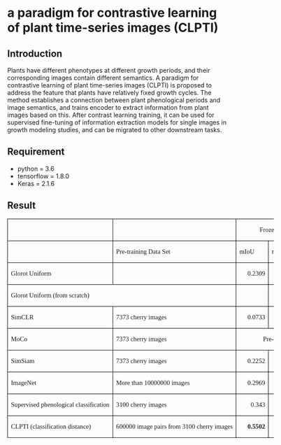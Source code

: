 # a paradigm for contrastive learning of plant time-series images (CLPTI)

## Introduction

Plants have different phenotypes at different growth periods, and their corresponding images contain different semantics. A paradigm for contrastive learning of plant time-series images (CLPTI) is proposed to address the feature that plants have relatively fixed growth cycles. The method establishes a connection between plant phenological periods and image semantics, and trains encoder to extract information from plant images based on this. After contrast learning training, it can be used for supervised fine-tuning of information extraction models for single images in growth modeling studies, and can be migrated to other downstream tasks.

## Requirement
- python = 3.6
- tensorflow = 1.8.0
- Keras = 2.1.6

## Result

<table class=MsoTableGrid border=1 cellspacing=0 cellpadding=0 width=610
 style='width:457.8pt;border-collapse:collapse;border:none;mso-border-alt:solid windowtext .5pt;
 mso-yfti-tbllook:1184;mso-padding-alt:0cm 5.4pt 0cm 5.4pt'>
 <tr style='mso-yfti-irow:0;mso-yfti-firstrow:yes;height:14.0pt'>
  <td width=171 nowrap valign=top style='width:128.05pt;border:solid windowtext 1.0pt;
  mso-border-alt:solid windowtext .5pt;padding:0cm 5.4pt 0cm 5.4pt;height:14.0pt'></td>
  <td width=205 nowrap valign=top style='width:153.75pt;border:solid windowtext 1.0pt;
  border-left:none;mso-border-left-alt:solid windowtext .5pt;mso-border-alt:
  solid windowtext .5pt;padding:0cm 5.4pt 0cm 5.4pt;height:14.0pt'></td>
  <td width=117 nowrap colspan=2 valign=top style='width:88.0pt;border:solid windowtext 1.0pt;
  border-left:none;mso-border-left-alt:solid windowtext .5pt;mso-border-alt:
  solid windowtext .5pt;padding:0cm 5.4pt 0cm 5.4pt;height:14.0pt'>
  <p class=MsoNormal align=center style='text-align:center;mso-pagination:widow-orphan'><span
  lang=EN-US style='font-size:11.0pt;font-family:"Times New Roman",serif;
  mso-fareast-font-family:等线;mso-font-kerning:0pt'>Frozen<o:p></o:p></span></p>
  </td>
  <td width=117 nowrap colspan=2 valign=top style='width:88.0pt;border:solid windowtext 1.0pt;
  border-left:none;mso-border-left-alt:solid windowtext .5pt;mso-border-alt:
  solid windowtext .5pt;padding:0cm 5.4pt 0cm 5.4pt;height:14.0pt'>
  <p class=MsoNormal align=center style='text-align:center;mso-pagination:widow-orphan'><span
  lang=EN-US style='font-size:11.0pt;font-family:"Times New Roman",serif;
  mso-fareast-font-family:等线;mso-font-kerning:0pt'>Fine-tuning<o:p></o:p></span></p>
  </td>
 </tr>
 <tr style='mso-yfti-irow:1;height:14.0pt'>
  <td width=171 nowrap valign=top style='width:128.05pt;border:solid windowtext 1.0pt;
  border-top:none;mso-border-top-alt:solid windowtext .5pt;mso-border-alt:solid windowtext .5pt;
  padding:0cm 5.4pt 0cm 5.4pt;height:14.0pt'></td>
  <td width=205 nowrap valign=top style='width:153.75pt;border-top:none;
  border-left:none;border-bottom:solid windowtext 1.0pt;border-right:solid windowtext 1.0pt;
  mso-border-top-alt:solid windowtext .5pt;mso-border-left-alt:solid windowtext .5pt;
  mso-border-alt:solid windowtext .5pt;padding:0cm 5.4pt 0cm 5.4pt;height:14.0pt'>
  <p class=MsoNormal align=left style='text-align:left;mso-pagination:widow-orphan'><span
  lang=EN-US style='font-size:11.0pt;font-family:"Times New Roman",serif;
  mso-fareast-font-family:等线;mso-font-kerning:0pt'>Pre-training Data Set<o:p></o:p></span></p>
  </td>
  <td width=59 nowrap valign=top style='width:44.0pt;border-top:none;
  border-left:none;border-bottom:solid windowtext 1.0pt;border-right:solid windowtext 1.0pt;
  mso-border-top-alt:solid windowtext .5pt;mso-border-left-alt:solid windowtext .5pt;
  mso-border-alt:solid windowtext .5pt;padding:0cm 5.4pt 0cm 5.4pt;height:14.0pt'>
  <p class=MsoNormal align=left style='text-align:left;mso-pagination:widow-orphan'><span
  class=SpellE><span lang=EN-US style='font-size:11.0pt;font-family:"Times New Roman",serif;
  mso-fareast-font-family:等线;mso-font-kerning:0pt'>mIoU</span></span><span
  lang=EN-US style='font-size:11.0pt;font-family:"Times New Roman",serif;
  mso-fareast-font-family:等线;mso-font-kerning:0pt'><o:p></o:p></span></p>
  </td>
  <td width=59 nowrap valign=top style='width:44.0pt;border-top:none;
  border-left:none;border-bottom:solid windowtext 1.0pt;border-right:solid windowtext 1.0pt;
  mso-border-top-alt:solid windowtext .5pt;mso-border-left-alt:solid windowtext .5pt;
  mso-border-alt:solid windowtext .5pt;padding:0cm 5.4pt 0cm 5.4pt;height:14.0pt'>
  <p class=MsoNormal align=left style='text-align:left;mso-pagination:widow-orphan'><span
  class=SpellE><span lang=EN-US style='font-size:11.0pt;font-family:"Times New Roman",serif;
  mso-fareast-font-family:等线;mso-font-kerning:0pt'>mPA</span></span><span
  lang=EN-US style='font-size:11.0pt;font-family:"Times New Roman",serif;
  mso-fareast-font-family:等线;mso-font-kerning:0pt'><o:p></o:p></span></p>
  </td>
  <td width=59 nowrap valign=top style='width:44.0pt;border-top:none;
  border-left:none;border-bottom:solid windowtext 1.0pt;border-right:solid windowtext 1.0pt;
  mso-border-top-alt:solid windowtext .5pt;mso-border-left-alt:solid windowtext .5pt;
  mso-border-alt:solid windowtext .5pt;padding:0cm 5.4pt 0cm 5.4pt;height:14.0pt'>
  <p class=MsoNormal align=left style='text-align:left;mso-pagination:widow-orphan'><span
  class=SpellE><span lang=EN-US style='font-size:11.0pt;font-family:"Times New Roman",serif;
  mso-fareast-font-family:等线;mso-font-kerning:0pt'>mIoU</span></span><span
  lang=EN-US style='font-size:11.0pt;font-family:"Times New Roman",serif;
  mso-fareast-font-family:等线;mso-font-kerning:0pt'><o:p></o:p></span></p>
  </td>
  <td width=59 nowrap valign=top style='width:44.0pt;border-top:none;
  border-left:none;border-bottom:solid windowtext 1.0pt;border-right:solid windowtext 1.0pt;
  mso-border-top-alt:solid windowtext .5pt;mso-border-left-alt:solid windowtext .5pt;
  mso-border-alt:solid windowtext .5pt;padding:0cm 5.4pt 0cm 5.4pt;height:14.0pt'>
  <p class=MsoNormal align=left style='text-align:left;mso-pagination:widow-orphan'><span
  class=SpellE><span lang=EN-US style='font-size:11.0pt;font-family:"Times New Roman",serif;
  mso-fareast-font-family:等线;mso-font-kerning:0pt'>mPA</span></span><span
  lang=EN-US style='font-size:11.0pt;font-family:"Times New Roman",serif;
  mso-fareast-font-family:等线;mso-font-kerning:0pt'><o:p></o:p></span></p>
  </td>
 </tr>
 <tr style='mso-yfti-irow:2;height:14.0pt'>
  <td width=171 nowrap valign=top style='width:128.05pt;border:solid windowtext 1.0pt;
  border-top:none;mso-border-top-alt:solid windowtext .5pt;mso-border-alt:solid windowtext .5pt;
  padding:0cm 5.4pt 0cm 5.4pt;height:14.0pt'>
  <p class=MsoNormal align=left style='text-align:left;mso-pagination:widow-orphan'><span
  class=SpellE><span lang=EN-US style='font-size:11.0pt;font-family:"Times New Roman",serif;
  mso-fareast-font-family:等线;mso-font-kerning:0pt'>Glorot</span></span><span
  lang=EN-US style='font-size:11.0pt;font-family:"Times New Roman",serif;
  mso-fareast-font-family:等线;mso-font-kerning:0pt'> Uniform<o:p></o:p></span></p>
  </td>
  <td width=205 nowrap valign=top style='width:153.75pt;border-top:none;
  border-left:none;border-bottom:solid windowtext 1.0pt;border-right:solid windowtext 1.0pt;
  mso-border-top-alt:solid windowtext .5pt;mso-border-left-alt:solid windowtext .5pt;
  mso-border-alt:solid windowtext .5pt;padding:0cm 5.4pt 0cm 5.4pt;height:14.0pt'></td>
  <td width=59 nowrap valign=top style='width:44.0pt;border-top:none;
  border-left:none;border-bottom:solid windowtext 1.0pt;border-right:solid windowtext 1.0pt;
  mso-border-top-alt:solid windowtext .5pt;mso-border-left-alt:solid windowtext .5pt;
  mso-border-alt:solid windowtext .5pt;padding:0cm 5.4pt 0cm 5.4pt;height:14.0pt'>
  <p class=MsoNormal align=right style='text-align:right;mso-pagination:widow-orphan'><span
  lang=EN-US style='font-size:11.0pt;font-family:"Times New Roman",serif;
  mso-fareast-font-family:等线;mso-font-kerning:0pt'>0.2309<o:p></o:p></span></p>
  </td>
  <td width=59 nowrap valign=top style='width:44.0pt;border-top:none;
  border-left:none;border-bottom:solid windowtext 1.0pt;border-right:solid windowtext 1.0pt;
  mso-border-top-alt:solid windowtext .5pt;mso-border-left-alt:solid windowtext .5pt;
  mso-border-alt:solid windowtext .5pt;padding:0cm 5.4pt 0cm 5.4pt;height:14.0pt'>
  <p class=MsoNormal align=right style='text-align:right;mso-pagination:widow-orphan'><span
  lang=EN-US style='font-size:11.0pt;font-family:"Times New Roman",serif;
  mso-fareast-font-family:等线;mso-font-kerning:0pt'>0.3183<o:p></o:p></span></p>
  </td>
  <td width=59 nowrap valign=top style='width:44.0pt;border-top:none;
  border-left:none;border-bottom:solid windowtext 1.0pt;border-right:solid windowtext 1.0pt;
  mso-border-top-alt:solid windowtext .5pt;mso-border-left-alt:solid windowtext .5pt;
  mso-border-alt:solid windowtext .5pt;padding:0cm 5.4pt 0cm 5.4pt;height:14.0pt'>
  <p class=MsoNormal align=right style='text-align:right;mso-pagination:widow-orphan'><span
  lang=EN-US style='font-size:11.0pt;font-family:"Times New Roman",serif;
  mso-fareast-font-family:等线;mso-font-kerning:0pt'>0.2652<o:p></o:p></span></p>
  </td>
  <td width=59 nowrap valign=top style='width:44.0pt;border-top:none;
  border-left:none;border-bottom:solid windowtext 1.0pt;border-right:solid windowtext 1.0pt;
  mso-border-top-alt:solid windowtext .5pt;mso-border-left-alt:solid windowtext .5pt;
  mso-border-alt:solid windowtext .5pt;padding:0cm 5.4pt 0cm 5.4pt;height:14.0pt'>
  <p class=MsoNormal align=right style='text-align:right;mso-pagination:widow-orphan'><span
  lang=EN-US style='font-size:11.0pt;font-family:"Times New Roman",serif;
  mso-fareast-font-family:等线;mso-font-kerning:0pt'>0.3758<o:p></o:p></span></p>
  </td>
 </tr>
 <tr style='mso-yfti-irow:3;height:14.0pt'>
  <td width=376 nowrap colspan=2 valign=top style='width:281.8pt;border:solid windowtext 1.0pt;
  border-top:none;mso-border-top-alt:solid windowtext .5pt;mso-border-alt:solid windowtext .5pt;
  padding:0cm 5.4pt 0cm 5.4pt;height:14.0pt'>
  <p class=MsoNormal align=left style='text-align:left;mso-pagination:widow-orphan'><span
  class=SpellE><span lang=EN-US style='font-size:11.0pt;font-family:"Times New Roman",serif;
  mso-fareast-font-family:等线;mso-font-kerning:0pt'>Glorot</span></span><span
  lang=EN-US style='font-size:11.0pt;font-family:"Times New Roman",serif;
  mso-fareast-font-family:等线;mso-font-kerning:0pt'> Uniform (from scratch)<o:p></o:p></span></p>
  </td>
  <td width=59 nowrap valign=top style='width:44.0pt;border-top:none;
  border-left:none;border-bottom:solid windowtext 1.0pt;border-right:solid windowtext 1.0pt;
  mso-border-top-alt:solid windowtext .5pt;mso-border-left-alt:solid windowtext .5pt;
  mso-border-alt:solid windowtext .5pt;padding:0cm 5.4pt 0cm 5.4pt;height:14.0pt'></td>
  <td width=59 nowrap valign=top style='width:44.0pt;border-top:none;
  border-left:none;border-bottom:solid windowtext 1.0pt;border-right:solid windowtext 1.0pt;
  mso-border-top-alt:solid windowtext .5pt;mso-border-left-alt:solid windowtext .5pt;
  mso-border-alt:solid windowtext .5pt;padding:0cm 5.4pt 0cm 5.4pt;height:14.0pt'></td>
  <td width=59 nowrap valign=top style='width:44.0pt;border-top:none;
  border-left:none;border-bottom:solid windowtext 1.0pt;border-right:solid windowtext 1.0pt;
  mso-border-top-alt:solid windowtext .5pt;mso-border-left-alt:solid windowtext .5pt;
  mso-border-alt:solid windowtext .5pt;padding:0cm 5.4pt 0cm 5.4pt;height:14.0pt'>
  <p class=MsoNormal align=right style='text-align:right;mso-pagination:widow-orphan'><span
  lang=EN-US style='font-size:11.0pt;font-family:"Times New Roman",serif;
  mso-fareast-font-family:等线;mso-font-kerning:0pt'>0.2719<o:p></o:p></span></p>
  </td>
  <td width=59 nowrap valign=top style='width:44.0pt;border-top:none;
  border-left:none;border-bottom:solid windowtext 1.0pt;border-right:solid windowtext 1.0pt;
  mso-border-top-alt:solid windowtext .5pt;mso-border-left-alt:solid windowtext .5pt;
  mso-border-alt:solid windowtext .5pt;padding:0cm 5.4pt 0cm 5.4pt;height:14.0pt'>
  <p class=MsoNormal align=right style='text-align:right;mso-pagination:widow-orphan'><span
  lang=EN-US style='font-size:11.0pt;font-family:"Times New Roman",serif;
  mso-fareast-font-family:等线;mso-font-kerning:0pt'>0.3666<o:p></o:p></span></p>
  </td>
 </tr>
 <tr style='mso-yfti-irow:4;height:14.0pt'>
  <td width=171 nowrap valign=top style='width:128.05pt;border:solid windowtext 1.0pt;
  border-top:none;mso-border-top-alt:solid windowtext .5pt;mso-border-alt:solid windowtext .5pt;
  padding:0cm 5.4pt 0cm 5.4pt;height:14.0pt'>
  <p class=MsoNormal align=left style='text-align:left;mso-pagination:widow-orphan'><span
  class=SpellE><span lang=EN-US style='font-size:11.0pt;font-family:"Times New Roman",serif;
  mso-fareast-font-family:等线;mso-font-kerning:0pt'>SimCLR</span></span><span
  lang=EN-US style='font-size:11.0pt;font-family:"Times New Roman",serif;
  mso-fareast-font-family:等线;mso-font-kerning:0pt'><o:p></o:p></span></p>
  </td>
  <td width=205 nowrap valign=top style='width:153.75pt;border-top:none;
  border-left:none;border-bottom:solid windowtext 1.0pt;border-right:solid windowtext 1.0pt;
  mso-border-top-alt:solid windowtext .5pt;mso-border-left-alt:solid windowtext .5pt;
  mso-border-alt:solid windowtext .5pt;padding:0cm 5.4pt 0cm 5.4pt;height:14.0pt'>
  <p class=MsoNormal align=left style='text-align:left;mso-pagination:widow-orphan'><span
  lang=EN-US style='font-size:11.0pt;font-family:"Times New Roman",serif;
  mso-fareast-font-family:等线;mso-font-kerning:0pt'>7373 cherry images<o:p></o:p></span></p>
  </td>
  <td width=59 nowrap valign=top style='width:44.0pt;border-top:none;
  border-left:none;border-bottom:solid windowtext 1.0pt;border-right:solid windowtext 1.0pt;
  mso-border-top-alt:solid windowtext .5pt;mso-border-left-alt:solid windowtext .5pt;
  mso-border-alt:solid windowtext .5pt;padding:0cm 5.4pt 0cm 5.4pt;height:14.0pt'>
  <p class=MsoNormal align=right style='text-align:right;mso-pagination:widow-orphan'><span
  lang=EN-US style='font-size:11.0pt;font-family:"Times New Roman",serif;
  mso-fareast-font-family:等线;mso-font-kerning:0pt'>0.0733<o:p></o:p></span></p>
  </td>
  <td width=59 nowrap valign=top style='width:44.0pt;border-top:none;
  border-left:none;border-bottom:solid windowtext 1.0pt;border-right:solid windowtext 1.0pt;
  mso-border-top-alt:solid windowtext .5pt;mso-border-left-alt:solid windowtext .5pt;
  mso-border-alt:solid windowtext .5pt;padding:0cm 5.4pt 0cm 5.4pt;height:14.0pt'>
  <p class=MsoNormal align=right style='text-align:right;mso-pagination:widow-orphan'><span
  lang=EN-US style='font-size:11.0pt;font-family:"Times New Roman",serif;
  mso-fareast-font-family:等线;mso-font-kerning:0pt'>0.2<o:p></o:p></span></p>
  </td>
  <td width=59 nowrap valign=top style='width:44.0pt;border-top:none;
  border-left:none;border-bottom:solid windowtext 1.0pt;border-right:solid windowtext 1.0pt;
  mso-border-top-alt:solid windowtext .5pt;mso-border-left-alt:solid windowtext .5pt;
  mso-border-alt:solid windowtext .5pt;padding:0cm 5.4pt 0cm 5.4pt;height:14.0pt'>
  <p class=MsoNormal align=right style='text-align:right;mso-pagination:widow-orphan'><span
  lang=EN-US style='font-size:11.0pt;font-family:"Times New Roman",serif;
  mso-fareast-font-family:等线;mso-font-kerning:0pt'>0.2678<o:p></o:p></span></p>
  </td>
  <td width=59 nowrap valign=top style='width:44.0pt;border-top:none;
  border-left:none;border-bottom:solid windowtext 1.0pt;border-right:solid windowtext 1.0pt;
  mso-border-top-alt:solid windowtext .5pt;mso-border-left-alt:solid windowtext .5pt;
  mso-border-alt:solid windowtext .5pt;padding:0cm 5.4pt 0cm 5.4pt;height:14.0pt'>
  <p class=MsoNormal align=right style='text-align:right;mso-pagination:widow-orphan'><span
  lang=EN-US style='font-size:11.0pt;font-family:"Times New Roman",serif;
  mso-fareast-font-family:等线;mso-font-kerning:0pt'>0.382<o:p></o:p></span></p>
  </td>
 </tr>
 <tr style='mso-yfti-irow:5;height:14.0pt'>
  <td width=171 nowrap valign=top style='width:128.05pt;border:solid windowtext 1.0pt;
  border-top:none;mso-border-top-alt:solid windowtext .5pt;mso-border-alt:solid windowtext .5pt;
  padding:0cm 5.4pt 0cm 5.4pt;height:14.0pt'>
  <p class=MsoNormal align=left style='text-align:left;mso-pagination:widow-orphan'><span
  class=SpellE><span lang=EN-US style='font-size:11.0pt;font-family:"Times New Roman",serif;
  mso-fareast-font-family:等线;mso-font-kerning:0pt'>MoCo</span></span><span
  lang=EN-US style='font-size:11.0pt;font-family:"Times New Roman",serif;
  mso-fareast-font-family:等线;mso-font-kerning:0pt'><o:p></o:p></span></p>
  </td>
  <td width=205 nowrap valign=top style='width:153.75pt;border-top:none;
  border-left:none;border-bottom:solid windowtext 1.0pt;border-right:solid windowtext 1.0pt;
  mso-border-top-alt:solid windowtext .5pt;mso-border-left-alt:solid windowtext .5pt;
  mso-border-alt:solid windowtext .5pt;padding:0cm 5.4pt 0cm 5.4pt;height:14.0pt'>
  <p class=MsoNormal align=left style='text-align:left;mso-pagination:widow-orphan'><span
  lang=EN-US style='font-size:11.0pt;font-family:"Times New Roman",serif;
  mso-fareast-font-family:等线;mso-font-kerning:0pt'>7373 cherry images<o:p></o:p></span></p>
  </td>
  <td width=235 nowrap colspan=4 valign=top style='width:176.0pt;border-top:
  none;border-left:none;border-bottom:solid windowtext 1.0pt;border-right:solid windowtext 1.0pt;
  mso-border-top-alt:solid windowtext .5pt;mso-border-left-alt:solid windowtext .5pt;
  mso-border-alt:solid windowtext .5pt;padding:0cm 5.4pt 0cm 5.4pt;height:14.0pt'>
  <p class=MsoNormal align=center style='text-align:center;mso-pagination:widow-orphan'><span
  lang=EN-US style='font-size:11.0pt;font-family:"Times New Roman",serif;
  mso-fareast-font-family:等线;mso-font-kerning:0pt'>Pre-training non convergence<o:p></o:p></span></p>
  </td>
 </tr>
 <tr style='mso-yfti-irow:6;height:14.0pt'>
  <td width=171 nowrap valign=top style='width:128.05pt;border:solid windowtext 1.0pt;
  border-top:none;mso-border-top-alt:solid windowtext .5pt;mso-border-alt:solid windowtext .5pt;
  padding:0cm 5.4pt 0cm 5.4pt;height:14.0pt'>
  <p class=MsoNormal align=left style='text-align:left;mso-pagination:widow-orphan'><span
  class=SpellE><span lang=EN-US style='font-size:11.0pt;font-family:"Times New Roman",serif;
  mso-fareast-font-family:等线;mso-font-kerning:0pt'>SimSiam</span></span><span
  lang=EN-US style='font-size:11.0pt;font-family:"Times New Roman",serif;
  mso-fareast-font-family:等线;mso-font-kerning:0pt'><o:p></o:p></span></p>
  </td>
  <td width=205 nowrap valign=top style='width:153.75pt;border-top:none;
  border-left:none;border-bottom:solid windowtext 1.0pt;border-right:solid windowtext 1.0pt;
  mso-border-top-alt:solid windowtext .5pt;mso-border-left-alt:solid windowtext .5pt;
  mso-border-alt:solid windowtext .5pt;padding:0cm 5.4pt 0cm 5.4pt;height:14.0pt'>
  <p class=MsoNormal align=left style='text-align:left;mso-pagination:widow-orphan'><span
  lang=EN-US style='font-size:11.0pt;font-family:"Times New Roman",serif;
  mso-fareast-font-family:等线;mso-font-kerning:0pt'>7373 cherry images<o:p></o:p></span></p>
  </td>
  <td width=59 nowrap valign=top style='width:44.0pt;border-top:none;
  border-left:none;border-bottom:solid windowtext 1.0pt;border-right:solid windowtext 1.0pt;
  mso-border-top-alt:solid windowtext .5pt;mso-border-left-alt:solid windowtext .5pt;
  mso-border-alt:solid windowtext .5pt;padding:0cm 5.4pt 0cm 5.4pt;height:14.0pt'>
  <p class=MsoNormal align=right style='text-align:right;mso-pagination:widow-orphan'><span
  lang=EN-US style='font-size:11.0pt;font-family:"Times New Roman",serif;
  mso-fareast-font-family:等线;mso-font-kerning:0pt'>0.2252<o:p></o:p></span></p>
  </td>
  <td width=59 nowrap valign=top style='width:44.0pt;border-top:none;
  border-left:none;border-bottom:solid windowtext 1.0pt;border-right:solid windowtext 1.0pt;
  mso-border-top-alt:solid windowtext .5pt;mso-border-left-alt:solid windowtext .5pt;
  mso-border-alt:solid windowtext .5pt;padding:0cm 5.4pt 0cm 5.4pt;height:14.0pt'>
  <p class=MsoNormal align=right style='text-align:right;mso-pagination:widow-orphan'><span
  lang=EN-US style='font-size:11.0pt;font-family:"Times New Roman",serif;
  mso-fareast-font-family:等线;mso-font-kerning:0pt'>0.3146<o:p></o:p></span></p>
  </td>
  <td width=59 nowrap valign=top style='width:44.0pt;border-top:none;
  border-left:none;border-bottom:solid windowtext 1.0pt;border-right:solid windowtext 1.0pt;
  mso-border-top-alt:solid windowtext .5pt;mso-border-left-alt:solid windowtext .5pt;
  mso-border-alt:solid windowtext .5pt;padding:0cm 5.4pt 0cm 5.4pt;height:14.0pt'>
  <p class=MsoNormal align=right style='text-align:right;mso-pagination:widow-orphan'><span
  lang=EN-US style='font-size:11.0pt;font-family:"Times New Roman",serif;
  mso-fareast-font-family:等线;mso-font-kerning:0pt'>0.2609<o:p></o:p></span></p>
  </td>
  <td width=59 nowrap valign=top style='width:44.0pt;border-top:none;
  border-left:none;border-bottom:solid windowtext 1.0pt;border-right:solid windowtext 1.0pt;
  mso-border-top-alt:solid windowtext .5pt;mso-border-left-alt:solid windowtext .5pt;
  mso-border-alt:solid windowtext .5pt;padding:0cm 5.4pt 0cm 5.4pt;height:14.0pt'>
  <p class=MsoNormal align=right style='text-align:right;mso-pagination:widow-orphan'><span
  lang=EN-US style='font-size:11.0pt;font-family:"Times New Roman",serif;
  mso-fareast-font-family:等线;mso-font-kerning:0pt'>0.347<o:p></o:p></span></p>
  </td>
 </tr>
 <tr style='mso-yfti-irow:7;height:14.0pt'>
  <td width=171 nowrap valign=top style='width:128.05pt;border:solid windowtext 1.0pt;
  border-top:none;mso-border-top-alt:solid windowtext .5pt;mso-border-alt:solid windowtext .5pt;
  padding:0cm 5.4pt 0cm 5.4pt;height:14.0pt'>
  <p class=MsoNormal align=left style='text-align:left;mso-pagination:widow-orphan'><span
  lang=EN-US style='font-size:11.0pt;font-family:"Times New Roman",serif;
  mso-fareast-font-family:等线;mso-font-kerning:0pt'>ImageNet<o:p></o:p></span></p>
  </td>
  <td width=205 nowrap valign=top style='width:153.75pt;border-top:none;
  border-left:none;border-bottom:solid windowtext 1.0pt;border-right:solid windowtext 1.0pt;
  mso-border-top-alt:solid windowtext .5pt;mso-border-left-alt:solid windowtext .5pt;
  mso-border-alt:solid windowtext .5pt;padding:0cm 5.4pt 0cm 5.4pt;height:14.0pt'>
  <p class=MsoNormal align=left style='text-align:left;mso-pagination:widow-orphan'><span
  lang=EN-US style='font-size:11.0pt;font-family:"Times New Roman",serif;
  mso-fareast-font-family:等线;mso-font-kerning:0pt'>More than 10000000 images<o:p></o:p></span></p>
  </td>
  <td width=59 nowrap valign=top style='width:44.0pt;border-top:none;
  border-left:none;border-bottom:solid windowtext 1.0pt;border-right:solid windowtext 1.0pt;
  mso-border-top-alt:solid windowtext .5pt;mso-border-left-alt:solid windowtext .5pt;
  mso-border-alt:solid windowtext .5pt;padding:0cm 5.4pt 0cm 5.4pt;height:14.0pt'>
  <p class=MsoNormal align=right style='text-align:right;mso-pagination:widow-orphan'><span
  lang=EN-US style='font-size:11.0pt;font-family:"Times New Roman",serif;
  mso-fareast-font-family:等线;mso-font-kerning:0pt'>0.2969<o:p></o:p></span></p>
  </td>
  <td width=59 nowrap valign=top style='width:44.0pt;border-top:none;
  border-left:none;border-bottom:solid windowtext 1.0pt;border-right:solid windowtext 1.0pt;
  mso-border-top-alt:solid windowtext .5pt;mso-border-left-alt:solid windowtext .5pt;
  mso-border-alt:solid windowtext .5pt;padding:0cm 5.4pt 0cm 5.4pt;height:14.0pt'>
  <p class=MsoNormal align=right style='text-align:right;mso-pagination:widow-orphan'><span
  lang=EN-US style='font-size:11.0pt;font-family:"Times New Roman",serif;
  mso-fareast-font-family:等线;mso-font-kerning:0pt'>0.4158<o:p></o:p></span></p>
  </td>
  <td width=59 nowrap valign=top style='width:44.0pt;border-top:none;
  border-left:none;border-bottom:solid windowtext 1.0pt;border-right:solid windowtext 1.0pt;
  mso-border-top-alt:solid windowtext .5pt;mso-border-left-alt:solid windowtext .5pt;
  mso-border-alt:solid windowtext .5pt;padding:0cm 5.4pt 0cm 5.4pt;height:14.0pt'>
  <p class=MsoNormal align=right style='text-align:right;mso-pagination:widow-orphan'><span
  lang=EN-US style='font-size:11.0pt;font-family:"Times New Roman",serif;
  mso-fareast-font-family:等线;mso-font-kerning:0pt'>0.5412<o:p></o:p></span></p>
  </td>
  <td width=59 nowrap valign=top style='width:44.0pt;border-top:none;
  border-left:none;border-bottom:solid windowtext 1.0pt;border-right:solid windowtext 1.0pt;
  mso-border-top-alt:solid windowtext .5pt;mso-border-left-alt:solid windowtext .5pt;
  mso-border-alt:solid windowtext .5pt;padding:0cm 5.4pt 0cm 5.4pt;height:14.0pt'>
  <p class=MsoNormal align=right style='text-align:right;mso-pagination:widow-orphan'><span
  lang=EN-US style='font-size:11.0pt;font-family:"Times New Roman",serif;
  mso-fareast-font-family:等线;mso-font-kerning:0pt'>0.736<o:p></o:p></span></p>
  </td>
 </tr>
 <tr style='mso-yfti-irow:8;height:14.0pt'>
  <td width=171 nowrap valign=top style='width:128.05pt;border:solid windowtext 1.0pt;
  border-top:none;mso-border-top-alt:solid windowtext .5pt;mso-border-alt:solid windowtext .5pt;
  padding:0cm 5.4pt 0cm 5.4pt;height:14.0pt'>
  <p class=MsoNormal align=left style='text-align:left;mso-pagination:widow-orphan'><span
  lang=EN-US style='font-size:11.0pt;font-family:"Times New Roman",serif;
  mso-fareast-font-family:等线;mso-font-kerning:0pt'>Supervised phenological
  classification<o:p></o:p></span></p>
  </td>
  <td width=205 nowrap valign=top style='width:153.75pt;border-top:none;
  border-left:none;border-bottom:solid windowtext 1.0pt;border-right:solid windowtext 1.0pt;
  mso-border-top-alt:solid windowtext .5pt;mso-border-left-alt:solid windowtext .5pt;
  mso-border-alt:solid windowtext .5pt;padding:0cm 5.4pt 0cm 5.4pt;height:14.0pt'>
  <p class=MsoNormal align=left style='text-align:left;mso-pagination:widow-orphan'><span
  lang=EN-US style='font-size:11.0pt;font-family:"Times New Roman",serif;
  mso-fareast-font-family:等线;mso-font-kerning:0pt'>3100 cherry images<o:p></o:p></span></p>
  </td>
  <td width=59 nowrap valign=top style='width:44.0pt;border-top:none;
  border-left:none;border-bottom:solid windowtext 1.0pt;border-right:solid windowtext 1.0pt;
  mso-border-top-alt:solid windowtext .5pt;mso-border-left-alt:solid windowtext .5pt;
  mso-border-alt:solid windowtext .5pt;padding:0cm 5.4pt 0cm 5.4pt;height:14.0pt'>
  <p class=MsoNormal align=right style='text-align:right;mso-pagination:widow-orphan'><span
  lang=EN-US style='font-size:11.0pt;font-family:"Times New Roman",serif;
  mso-fareast-font-family:等线;mso-font-kerning:0pt'>0.343<o:p></o:p></span></p>
  </td>
  <td width=59 nowrap valign=top style='width:44.0pt;border-top:none;
  border-left:none;border-bottom:solid windowtext 1.0pt;border-right:solid windowtext 1.0pt;
  mso-border-top-alt:solid windowtext .5pt;mso-border-left-alt:solid windowtext .5pt;
  mso-border-alt:solid windowtext .5pt;padding:0cm 5.4pt 0cm 5.4pt;height:14.0pt'>
  <p class=MsoNormal align=right style='text-align:right;mso-pagination:widow-orphan'><span
  lang=EN-US style='font-size:11.0pt;font-family:"Times New Roman",serif;
  mso-fareast-font-family:等线;mso-font-kerning:0pt'>0.4502<o:p></o:p></span></p>
  </td>
  <td width=59 nowrap valign=top style='width:44.0pt;border-top:none;
  border-left:none;border-bottom:solid windowtext 1.0pt;border-right:solid windowtext 1.0pt;
  mso-border-top-alt:solid windowtext .5pt;mso-border-left-alt:solid windowtext .5pt;
  mso-border-alt:solid windowtext .5pt;padding:0cm 5.4pt 0cm 5.4pt;height:14.0pt'>
  <p class=MsoNormal align=right style='text-align:right;mso-pagination:widow-orphan'><span
  lang=EN-US style='font-size:11.0pt;font-family:"Times New Roman",serif;
  mso-fareast-font-family:等线;mso-font-kerning:0pt'>0.3883<o:p></o:p></span></p>
  </td>
  <td width=59 nowrap valign=top style='width:44.0pt;border-top:none;
  border-left:none;border-bottom:solid windowtext 1.0pt;border-right:solid windowtext 1.0pt;
  mso-border-top-alt:solid windowtext .5pt;mso-border-left-alt:solid windowtext .5pt;
  mso-border-alt:solid windowtext .5pt;padding:0cm 5.4pt 0cm 5.4pt;height:14.0pt'>
  <p class=MsoNormal align=right style='text-align:right;mso-pagination:widow-orphan'><span
  lang=EN-US style='font-size:11.0pt;font-family:"Times New Roman",serif;
  mso-fareast-font-family:等线;mso-font-kerning:0pt'>0.498<o:p></o:p></span></p>
  </td>
 </tr>
 <tr style='mso-yfti-irow:9;mso-yfti-lastrow:yes;height:14.0pt'>
  <td width=171 nowrap valign=top style='width:128.05pt;border:solid windowtext 1.0pt;
  border-top:none;mso-border-top-alt:solid windowtext .5pt;mso-border-alt:solid windowtext .5pt;
  padding:0cm 5.4pt 0cm 5.4pt;height:14.0pt'>
  <p class=MsoNormal align=left style='text-align:left;mso-pagination:widow-orphan'><span
  lang=EN-US style='font-size:11.0pt;font-family:"Times New Roman",serif;
  mso-fareast-font-family:等线;mso-font-kerning:0pt'>CLPTI (classification
  distance)<o:p></o:p></span></p>
  </td>
  <td width=205 nowrap valign=top style='width:153.75pt;border-top:none;
  border-left:none;border-bottom:solid windowtext 1.0pt;border-right:solid windowtext 1.0pt;
  mso-border-top-alt:solid windowtext .5pt;mso-border-left-alt:solid windowtext .5pt;
  mso-border-alt:solid windowtext .5pt;padding:0cm 5.4pt 0cm 5.4pt;height:14.0pt'>
  <p class=MsoNormal align=left style='text-align:left;mso-pagination:widow-orphan'><span
  lang=EN-US style='font-size:11.0pt;font-family:"Times New Roman",serif;
  mso-fareast-font-family:等线;mso-font-kerning:0pt'>600000 image pairs from 3100
  cherry images<o:p></o:p></span></p>
  </td>
  <td width=59 nowrap valign=top style='width:44.0pt;border-top:none;
  border-left:none;border-bottom:solid windowtext 1.0pt;border-right:solid windowtext 1.0pt;
  mso-border-top-alt:solid windowtext .5pt;mso-border-left-alt:solid windowtext .5pt;
  mso-border-alt:solid windowtext .5pt;padding:0cm 5.4pt 0cm 5.4pt;height:14.0pt'>
  <p class=MsoNormal align=right style='text-align:right;mso-pagination:widow-orphan'><b><span
  lang=EN-US style='font-size:11.0pt;font-family:"Times New Roman",serif;
  mso-fareast-font-family:等线;mso-font-kerning:0pt'>0.5502<o:p></o:p></span></b></p>
  </td>
  <td width=59 nowrap valign=top style='width:44.0pt;border-top:none;
  border-left:none;border-bottom:solid windowtext 1.0pt;border-right:solid windowtext 1.0pt;
  mso-border-top-alt:solid windowtext .5pt;mso-border-left-alt:solid windowtext .5pt;
  mso-border-alt:solid windowtext .5pt;padding:0cm 5.4pt 0cm 5.4pt;height:14.0pt'>
  <p class=MsoNormal align=right style='text-align:right;mso-pagination:widow-orphan'><b><span
  lang=EN-US style='font-size:11.0pt;font-family:"Times New Roman",serif;
  mso-fareast-font-family:等线;mso-font-kerning:0pt'>0.7123<o:p></o:p></span></b></p>
  </td>
  <td width=59 nowrap valign=top style='width:44.0pt;border-top:none;
  border-left:none;border-bottom:solid windowtext 1.0pt;border-right:solid windowtext 1.0pt;
  mso-border-top-alt:solid windowtext .5pt;mso-border-left-alt:solid windowtext .5pt;
  mso-border-alt:solid windowtext .5pt;padding:0cm 5.4pt 0cm 5.4pt;height:14.0pt'>
  <p class=MsoNormal align=right style='text-align:right;mso-pagination:widow-orphan'><b><span
  lang=EN-US style='font-size:11.0pt;font-family:"Times New Roman",serif;
  mso-fareast-font-family:等线;mso-font-kerning:0pt'>0.5751<o:p></o:p></span></b></p>
  </td>
  <td width=59 nowrap valign=top style='width:44.0pt;border-top:none;
  border-left:none;border-bottom:solid windowtext 1.0pt;border-right:solid windowtext 1.0pt;
  mso-border-top-alt:solid windowtext .5pt;mso-border-left-alt:solid windowtext .5pt;
  mso-border-alt:solid windowtext .5pt;padding:0cm 5.4pt 0cm 5.4pt;height:14.0pt'>
  <p class=MsoNormal align=right style='text-align:right;mso-pagination:widow-orphan'><b><span
  lang=EN-US style='font-size:11.0pt;font-family:"Times New Roman",serif;
  mso-fareast-font-family:等线;mso-font-kerning:0pt'>0.7355<o:p></o:p></span></b></p>
  </td>
 </tr>
</table>